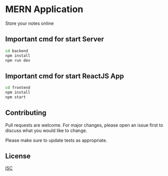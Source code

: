 # MERN Application

Store your notes online

## Important cmd for start Server

```bash
cd backend
npm install
npm run dev
```
## Important cmd for start ReactJS App

```bash
cd frontend
npm install
npm start
```

## Contributing
Pull requests are welcome. For major changes, please open an issue first to discuss what you would like to change.

Please make sure to update tests as appropriate.

## License
[ISC](https://opensource.org/licenses/ISC)